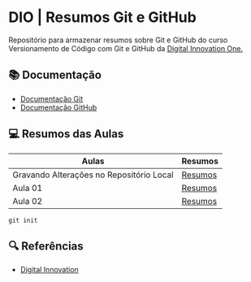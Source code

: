 
# DIO | Resumos Git e GitHub

Repositório para armazenar resumos sobre Git e GitHub do curso Versionamento de Código com Git e GitHub da [Digital Innovation One.](https://www.dio.me/)

## 📚 Documentação 
- [Documentação Git](https://git-scm.com/docs/git/pt_BR)
- [Documentação GitHub](https://docs.github.com/pt/get-started)

## 💻 Resumos das Aulas

| Aulas | Resumos |
|-------|---------|
| Gravando Alterações no Repositório Local | [Resumos]() |
| Aula 01 | [Resumos]() |
| Aula 02 | [Resumos]() |


```
git init
```

## 🔍 Referências
- [Digital Innovation]()
